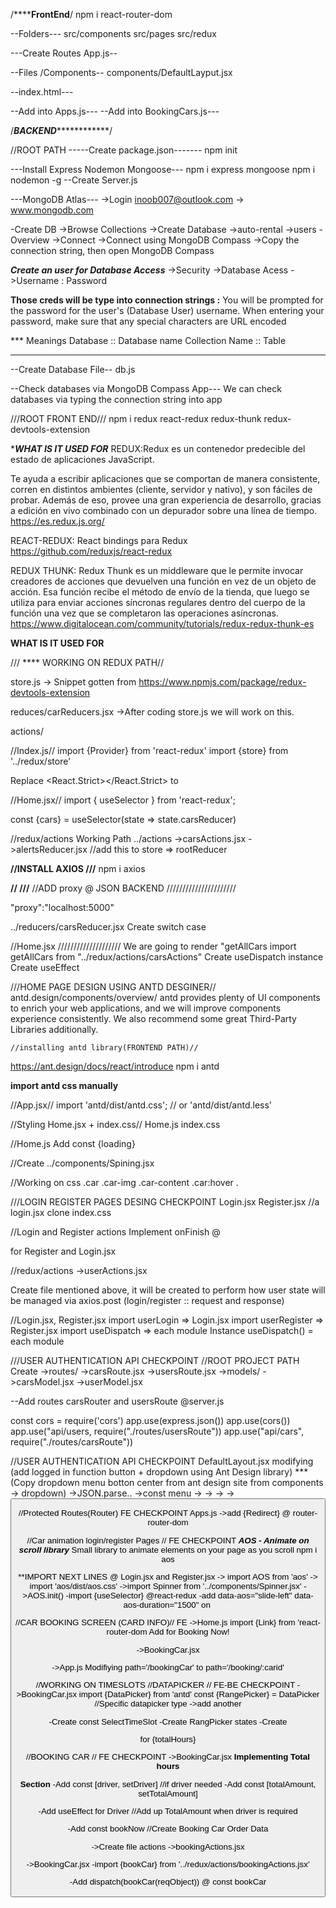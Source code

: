 /****************************FrontEnd************************/
npm i react-router-dom


--Folders---
src/components
src/pages
src/redux

---Create Routes App.js--

--Files /Components--
components/DefaultLayput.jsx

--index.html---
<link rel="stylesheet" href="https://cdn.jsdelivr.net/npm/bootstrap@5.1.3/dist/css/bootstrap.min.css" integrity="sha384-1BmE4kWBq78iYhFldvKuhfTAU6auU8tT94WrHftjDbrCEXSU1oBoqyl2QvZ6jIW3" crossorigin="anonymous">

--Add <DefaultLayout></DefaultLayout> into Apps.js---
--Add <DefaultLayout></DefaultLayout> into BookingCars.js---

/*********************BACKEND*********************************/

//ROOT PATH
-----Create package.json-------
npm init

---Install Express Nodemon Mongoose---
npm i express mongoose
npm i nodemon -g
--Create Server.js


---MongoDB Atlas---
->Login inoob007@outlook.com -> www.mongodb.com

-Create DB
    ->Browse Collections
        ->Create Database
            ->auto-rental
            ->users
-Overview
    ->Connect
        ->Connect using MongoDB Compass
            ->Copy the connection string, then open MongoDB Compass

***Create an user for Database Access***
->Security
    ->Database Acess
        ->Username : Password

**Those creds will be type into connection strings <username>:<password>**
You will be prompted for the password for the <username> user's (Database User) username.
When entering your password, make sure that any special characters are URL encoded

*** Meanings
Database :: Database name
Collection Name :: Table
***

--Create Database File--
db.js

--Check databases via MongoDB Compass App---
We can check databases via typing the connection string into app

///ROOT FRONT END///
npm i redux react-redux redux-thunk redux-devtools-extension

****WHAT IS IT USED FOR***
REDUX:Redux es un contenedor predecible del estado de aplicaciones JavaScript.

Te ayuda a escribir aplicaciones que se comportan de manera consistente, corren en distintos ambientes (cliente, servidor y nativo), y son fáciles de probar. Además de eso, provee una gran experiencia de desarrollo, gracias a edición en vivo combinado con un depurador sobre una línea de tiempo.
https://es.redux.js.org/

REACT-REDUX: React bindings para Redux
https://github.com/reduxjs/react-redux

REDUX THUNK: Redux Thunk es un middleware que le permite invocar creadores de acciones que devuelven una función en vez de un objeto de acción. Esa función recibe el método de envío de la tienda, que luego se utiliza para enviar acciones síncronas regulares dentro del cuerpo de la función una vez que se completaron las operaciones asíncronas.
https://www.digitalocean.com/community/tutorials/redux-redux-thunk-es

****WHAT IS IT USED FOR****

/// **** WORKING ON REDUX PATH//

store.js
    -> Snippet gotten from https://www.npmjs.com/package/redux-devtools-extension

reduces/carReducers.jsx
    ->After coding store.js we will work on this.

actions/

//Index.js//
import {Provider} from 'react-redux'
import {store} from '../redux/store'

Replace <React.Strict></React.Strict> to <Provider store={store}></Provider>

//Home.jsx//
import { useSelector } from 'react-redux';

const {cars} = useSelector(state => state.carsReducer)


//redux/actions Working Path
../actions
    ->carsActions.jsx
    ->alertsReducer.jsx      //add this to store => rootReducer


****//INSTALL AXIOS ///****
npm i axios

****//              ///****
//ADD proxy @ JSON BACKEND //////////////////////

"proxy":"localhost:5000"

../reducers/carsReducer.jsx
Create switch case

//Home.jsx  ////////////////////
We are going to render "getAllCars
import getAllCars from "../redux/actions/carsActions"
Create useDispatch instance
Create useEffect


///HOME PAGE DESIGN USING ANTD DESGINER//
antd.design/components/overview/
antd provides plenty of UI components to enrich your web applications, and we will improve components experience consistently. We also recommend some great Third-Party Libraries additionally.


    //installing antd library(FRONTEND PATH)//
https://ant.design/docs/react/introduce
npm i antd

**import antd css manually**

//App.jsx//
import 'antd/dist/antd.css'; // or 'antd/dist/antd.less'

//Styling Home.jsx + index.css//
Home.js
index.css

//Home.js
Add const {loading}

//Create ../components/Spining.jsx 


//Working on css
.car .car-img .car-content .car:hover .


///LOGIN REGISTER PAGES DESING  CHECKPOINT
Login.jsx
Register.jsx  //a login.jsx clone
index.css

//Login and Register actions
Implement onFinish @ <Form></Form> for Register and Login.jsx

//redux/actions
    ->userActions.jsx

Create file mentioned above, it will be created to perform how user state will be managed via axios.post (login/register :: request and response)

//Login.jsx, Register.jsx
import userLogin => Login.jsx
import userRegister => Register.jsx
import useDispatch => each module
Instance useDispatch() = each module


///USER AUTHENTICATION API CHECKPOINT
//ROOT PROJECT PATH
Create
    ->routes/
            ->carsRoute.jsx
            ->usersRoute.jsx
    ->models/
            ->carsModel.jsx
            ->userModel.jsx

--Add routes carsRouter and usersRoute @server.js

const cors = require('cors')
app.use(express.json())
app.use(cors())
app.use("api/users, require("./routes/usersRoute"))
app.use("api/cars", require("./routes/carsRoute"))


//USER AUTHENTICATION API CHECKPOINT
DefaultLayout.jsx modifying  (add logged in function button + dropdown using Ant Design library)
    ***
    (Copy dropdown menu botton center from ant design site from components -> dropdown)
    ->JSON.parse..
    ->const menu
    -><Row>
        -><Col>
    -><Dropdown>
        -><Button>
    

//Protected Routes(Router) FE CHECKPOINT
Apps.js
    ->add {Redirect} @ router-router-dom 


//Car animation login/register Pages // FE CHECKPOINT 
***AOS - Animate on scroll library***
Small library to animate elements on your page as you scroll
npm i aos

**IMPORT NEXT LINES @ Login.jsx and Register.jsx
-> import AOS from 'aos'
-> import 'aos/dist/aos.css'
->import Spinner from '../components/Spinner.jsx'
->AOS.init()
-import {useSelector} @react-redux
-add data-aos="slide-left" data-aos-duration="1500" on <img/>

//CAR BOOKING SCREEN (CARD INFO)// FE 
->Home.js
import {Link} from 'react-router-dom
Add <Link> for Booking Now!

->BookingCar.jsx

->App.js
Modifiying path='/bookingCar' to path='/booking/:carid'

//WORKING ON TIMESLOTS //DATAPICKER // FE-BE CHECKPOINT
->BookingCar.jsx
import {DataPicker} from 'antd'
const {RangePicker} = DataPicker     //Specific datapicker type
->add another <Divider></Divider>

-Create const SelectTimeSlot
-Create RangPicker states
-Create <div></div> for {totalHours}

//BOOKING CAR // FE CHECKPOINT
->BookingCar.jsx
**Implementing Total hours <div></div>Section**
-Add const [driver, setDriver] //if driver needed
-Add const [totalAmount, setTotalAmount]

-Add useEffect for Driver    //Add up TotalAmount when driver is required

-Add const bookNow  //Create Booking Car Order Data

->Create file actions
                ->bookingActions.jsx

->BookingCar.jsx
-import {bookCar} from  '../redux/actions/bookingActions.jsx'

-Add dispatch(bookCar(reqObject)) @ const bookCar

